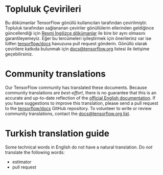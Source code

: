 # Topluluk Çevirileri

Bu dökümanlar TensorFlow gönüllü kullanıcıları tarafından çevirilmiştir. 
Topluluk tarafından sağlananan çeviriler gönüllülerin ellerinden geldiğince
güncellendiği için [Resmi İngilizce dökümanlar](https://www.tensorflow.org/?hl=en)
ile bire bir aynı olmasını garantileyemeyiz. Eğer bu tercümeleri iyileştirmek için
önerilerinz var ise lütfen [tensorflow/docs](https://github.com/tensorflow/docs)
havuzuna pull request gönderin. Gönüllü olarak çevirilere katkıda bulunmak için
[docs@tensorflow.org](https://groups.google.com/a/tensorflow.org/forum/#!forum/docs)
listesi ile iletişime geçebilirsiniz.

# Community translations

Our TensorFlow community has translated these documents. Because community
translations are *best-effort*, there is no guarantee that this is an accurate
and up-to-date reflection of the
[official English documentation](https://www.tensorflow.org/?hl=en). 
If you have suggestions to improve this translation, please send a pull request 
to the [tensorflow/docs](https://github.com/tensorflow/docs) GitHub repository. 
To volunteer to write or review community translations, contact the
[docs@tensorflow.org list](https://groups.google.com/a/tensorflow.org/forum/#!forum/docs).

# Turkish translation guide

Some technical words in English do not have a natural translation. Do *not*
translate the following words:

*   estimator
*   pull request
